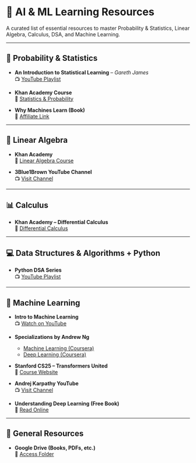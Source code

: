 # 📘 AI & ML Learning Resources

A curated list of essential resources to master Probability & Statistics, Linear Algebra, Calculus, DSA, and Machine Learning.

---

## 🧮 Probability & Statistics

- **An Introduction to Statistical Learning** – *Gareth James*  
  📺 [YouTube Playlist](https://www.youtube.com/watch?v=5N9V07EIfIg&list=PLOg0ngHtcqbPTlZzRHA2ocQZqB1D_qZ5V)

- **Khan Academy Course**  
  🔗 [Statistics & Probability](https://www.khanacademy.org/math/statistics-probability)

- **Why Machines Learn (Book)**  
  🔗 [Affiliate Link](https://amzn.to/41T18ME)

---

## 📐 Linear Algebra

- **Khan Academy**  
  🔗 [Linear Algebra Course](https://www.khanacademy.org/math/linear-algebra)

- **3Blue1Brown YouTube Channel**  
  📺 [Visit Channel](https://www.youtube.com/channel/UCYO_jab_esuFRV4b17AJtAw)

---

## 📊 Calculus

- **Khan Academy – Differential Calculus**  
  🔗 [Differential Calculus](https://www.khanacademy.org/math/differential-calculus)

---

## 💻 Data Structures & Algorithms + Python

- **Python DSA Series**  
  📺 [YouTube Playlist](https://www.youtube.com/watch?v=LvySJGj-88U&list=PLoROMvodv4rPP6braWoRt5UCXYZ71GZIQ)

---

## 🤖 Machine Learning

- **Intro to Machine Learning**  
  📺 [Watch on YouTube](https://www.youtube.com/watch?v=5NgNicANyqM)

- **Specializations by Andrew Ng**
  - [Machine Learning (Coursera)](https://www.coursera.org/specializations/machine-learning-introduction)
  - [Deep Learning (Coursera)](https://www.coursera.org/specializations/deep-learning)

- **Stanford CS25 – Transformers United**  
  🔗 [Course Website](https://web.stanford.edu/class/cs25/)

- **Andrej Karpathy YouTube**  
  📺 [Visit Channel](https://www.youtube.com/@AndrejKarpathy)

- **Understanding Deep Learning (Free Book)**  
  📖 [Read Online](https://udlbook.github.io/udlbook/)

---

## 📂 General Resources

- **Google Drive (Books, PDFs, etc.)**  
  📁 [Access Folder](https://drive.google.com/drive/folders/1jIJMyBOeWiVxLCUUtLvEFEFCnWxbh6csw)
